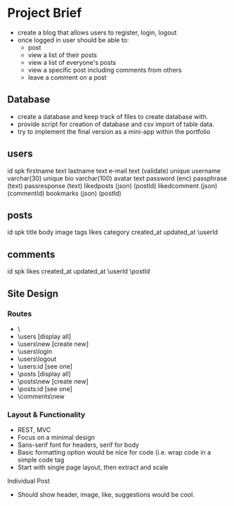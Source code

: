 # Project Brief

- create a blog that allows users to register, login, logout
- once logged in user should be able to:
    - post
    - view a list of their posts
    - view a list of everyone's posts
    - view a specific post including comments from others
    - leave a comment on a post

## Database

- create a database and keep track of files to create database with.
- provide script for creation of database and csv import of table data.
- try to implement the final version as a mini-app within the portfolio

users
-----
id spk
firstname text
lastname text
e-mail text (validate) unique
username varchar(30) unique
bio varchar(100)
avatar text
password (enc)
passphrase (text)
passresponse (text)
likedposts (json) (postId)
likedcomment (json) (commentId)
bookmarks (json) (postId)

posts
-----
id spk
title
body
image
tags
likes
category
created_at
updated_at
\userId

comments
--------
id spk
likes
created_at
updated_at
\userId
\postId

## Site Design
### Routes
- \
- \users [display all]
- \users\new [create new]
- \users\login
- \users\logout
- \users\:id [see one]
- \posts [display all]
- \posts\new [create new]
- \posts\:id [see one]
- \comments\new

### Layout & Functionality
- REST, MVC
- Focus on a minimal design
- Sans-serif font for headers, serif for body
- Basic formatting option would be nice for code (i.e. wrap code in a simple code tag
- Start with single page layout, then extract and scale

Individual Post
- Should show header, image, like, suggestions would be cool.

